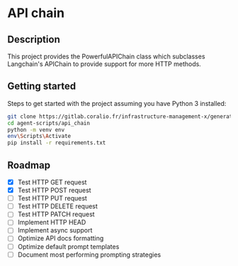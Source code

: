 # API chain

## Description

This project provides the PowerfulAPIChain class which subclasses Langchain's APIChain to provide support for more HTTP methods.

## Getting started

Steps to get started with the project assuming you have Python 3 installed:

```bash
git clone https://gitlab.coralio.fr/infrastructure-management-x/generative-ai/agent-scripts.git
cd agent-scripts/api_chain
python -m venv env
env\Scripts\Activate
pip install -r requirements.txt
```

## Roadmap

* [X] Test HTTP GET request
* [X] Test HTTP POST request
* [ ] Test HTTP PUT request
* [ ] Test HTTP DELETE request
* [ ] Test HTTP PATCH request
* [ ] Implement HTTP HEAD
* [ ] Implement async support
* [ ] Optimize API docs formatting
* [ ] Optimize default prompt templates
* [ ] Document most performing prompting strategies

